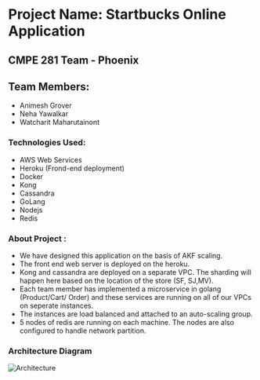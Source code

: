 # Project Name: Startbucks Online Application

## CMPE 281 Team - Phoenix


## Team Members:
* Animesh Grover
* Neha Yawalkar
* Watcharit Maharutainont


### Technologies Used:
* AWS Web Services
* Heroku (Frond-end deployment)
* Docker
* Kong
* Cassandra
* GoLang
* Nodejs
* Redis

### About Project :

* We have designed this application on the basis of AKF scaling. 
* The front end web server is deployed on the heroku. 
* Kong and cassandra are deployed on a separate VPC. The sharding will happen here based on the location of the store (SF, SJ,MV).
* Each team member has implemented a microservice in golang (Product/Cart/ Order) and these services are running on all of our VPCs on seperate instances.
* The instances are load balanced and attached to an auto-scaling group.
* 5 nodes of redis are running on each machine. The nodes are also configured to handle network partition.


### Architecture Diagram

![Architecture](https://github.com/nguyensjsu/team281-phoenix/blob/master/documents/AKF.png)

